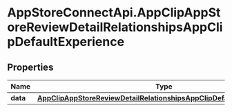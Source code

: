 # AppStoreConnectApi.AppClipAppStoreReviewDetailRelationshipsAppClipDefaultExperience

## Properties

Name | Type | Description | Notes
------------ | ------------- | ------------- | -------------
**data** | [**AppClipAppStoreReviewDetailRelationshipsAppClipDefaultExperienceData**](AppClipAppStoreReviewDetailRelationshipsAppClipDefaultExperienceData.md) |  | [optional] 



